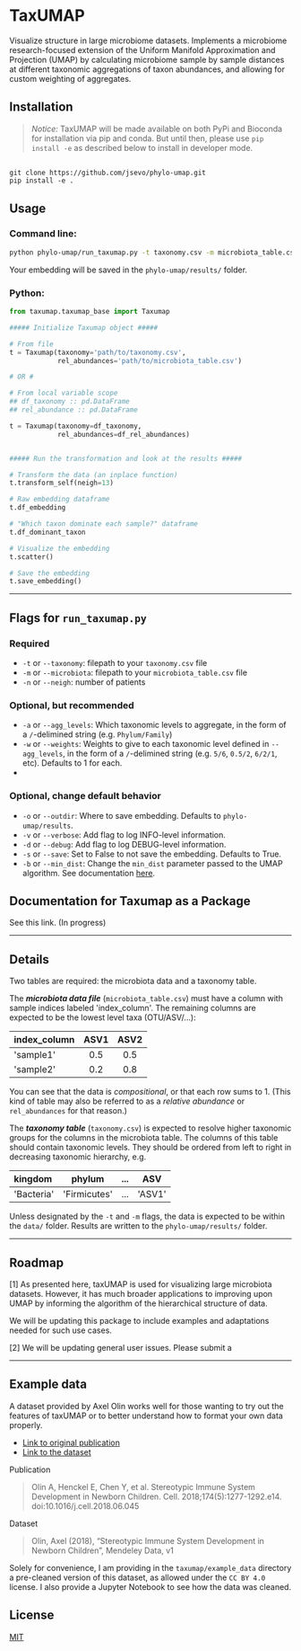 # TaxUMAP

Visualize structure in large microbiome datasets. Implements a microbiome research-focused extension of the Uniform Manifold Approximation and Projection (UMAP) by calculating microbiome sample by sample distances at different taxonomic aggregations of taxon abundances, and allowing for custom weighting of aggregates.

## Installation

> *Notice:* TaxUMAP will be made available on both PyPi and Bioconda for installation via pip and conda. But until then, please use `pip install -e` as described below to install in developer mode.


## 
```
git clone https://github.com/jsevo/phylo-umap.git
pip install -e .
```

## Usage

### Command line:

```bash
python phylo-umap/run_taxumap.py -t taxonomy.csv -m microbiota_table.csv -n 15
```
Your embedding will be saved in the `phylo-umap/results/` folder. 


### Python:
```python
from taxumap.taxumap_base import Taxumap

##### Initialize Taxumap object #####

# From file
t = Taxumap(taxonomy='path/to/taxonomy.csv', 
            rel_abundances='path/to/microbiota_table.csv')

# OR #

# From local variable scope
## df_taxonomy :: pd.DataFrame
## rel_abundance :: pd.DataFrame

t = Taxumap(taxonomy=df_taxonomy, 
            rel_abundances=df_rel_abundances)


##### Run the transformation and look at the results #####

# Transform the data (an inplace function)
t.transform_self(neigh=13)

# Raw embedding dataframe
t.df_embedding

# "Which taxon dominate each sample?" dataframe
t.df_dominant_taxon

# Visualize the embedding
t.scatter()

# Save the embedding
t.save_embedding() 

```
---

## Flags for `run_taxumap.py`

### Required

* `-t` or `--taxonomy`: filepath to your `taxonomy.csv` file
* `-m` or `--microbiota`: filepath to your `microbiota_table.csv` file
* `-n` or `--neigh`: number of patients

### Optional, but recommended

* `-a` or `--agg_levels`: Which taxonomic levels to aggregate, in the form of a `/`-delimined string (e.g. `Phylum/Family`)
* `-w` or `--weights`: Weights to give to each taxonomic level defined in `--agg_levels`, in the form of a `/`-delimined string (e.g. `5/6`, `0.5/2`, `6/2/1`, etc). Defaults to 1 for each.
* 

### Optional, change default behavior

* `-o` or `--outdir`: Where to save embedding. Defaults to `phylo-umap/results`.
* `-v` or `--verbose`: Add flag to log INFO-level information.
* `-d` or `--debug`: Add flag to log DEBUG-level information.
* `-s` or `--save`: Set to False to not save the embedding. Defaults to True.
* `-b` or `--min_dist`: Change the `min_dist` parameter passed to the UMAP algorithm. See documentation [here](https://umap-learn.readthedocs.io/en/latest/parameters.html?highlight=min_dist#min-dist). 


## Documentation for Taxumap as a Package

See this link. (In progress)

---

## Details
Two tables are required: the microbiota data and a taxonomy table.

The ***microbiota data file*** (`microbiota_table.csv`) must have a column with sample indices labeled 'index_column'. The remaining columns are expected to be the lowest level taxa (OTU/ASV/...):

| index_column | ASV1 | ASV2 |
| :--- | :---: | :---: |
|'sample1'| 0.5| 0.5|
|'sample2'|0.2| 0.8|

You can see that the data is *compositional*, or that each row sums to 1. (This kind of table may also be referred to as a *relative abundance* or `rel_abundances` for that reason.) 

The ***taxonomy table*** (`taxonomy.csv`) is expected to resolve higher taxonomic groups for the columns in the microbiota table. The columns of this table should contain taxonomic levels. They should be ordered from left to right in decreasing taxonomic hierarchy, e.g.

| kingdom    | phylum       | ...   | ASV    |
| :---       | :---:        | :---: | :---:  |
| 'Bacteria' | 'Firmicutes' | ...   | 'ASV1' |

Unless designated by the `-t` and `-m` flags, the data is expected to be within the `data/` folder. Results are written to the `phylo-umap/results/` folder.

---

## Roadmap

[1] As presented here, taxUMAP is used for visualizing large microbiota datasets. However, it has much broader applications to improving upon UMAP by informing the algorithm of the hierarchical structure of data.

We will be updating this package to include examples and adaptations needed for such use cases.

[2] We will be updating general user issues. Please submit a 

---

## Example data

A dataset provided by Axel Olin works well for those wanting to try out the features of taxUMAP or to better understand how to format your own data properly.

* [Link to original publication](https://pubmed.ncbi.nlm.nih.gov/30142345/)
* [Link to the dataset](http://dx.doi.org/10.17632/ynhdrcxtcc.1)

Publication
> Olin A, Henckel E, Chen Y, et al. Stereotypic Immune System Development in Newborn Children. Cell. 2018;174(5):1277-1292.e14. doi:10.1016/j.cell.2018.06.045

Dataset
> Olin, Axel (2018), “Stereotypic Immune System Development in Newborn Children”, Mendeley Data, v1

Solely for convenience, I am providing in the `taxumap/example_data` directory a pre-cleaned version of this dataset, as allowed under the `CC BY 4.0` license. I also provide a Jupyter Notebook to see how the data was cleaned.

## License

[MIT](https://choosealicense.com/licenses/mit/)
